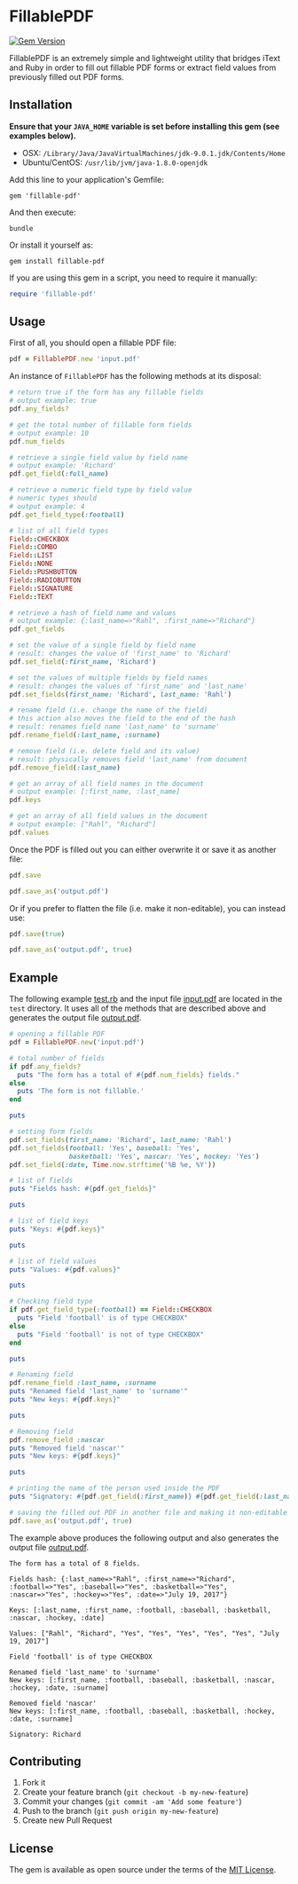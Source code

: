 # FillablePDF

[![Gem Version](https://badge.fury.io/rb/fillable-pdf.svg)](https://rubygems.org/gems/fillable-pdf)

FillablePDF is an extremely simple and lightweight utility that bridges iText and Ruby in order to fill out fillable PDF forms or extract field values from previously filled out PDF forms. 


## Installation

**Ensure that your `JAVA_HOME` variable is set before installing this gem (see examples below).**
 
*  OSX: `/Library/Java/JavaVirtualMachines/jdk-9.0.1.jdk/Contents/Home`
* Ubuntu/CentOS: `/usr/lib/jvm/java-1.8.0-openjdk`

Add this line to your application's Gemfile:

    gem 'fillable-pdf'

And then execute:

    bundle

Or install it yourself as:

    gem install fillable-pdf

If you are using this gem in a script, you need to require it manually:

```ruby
require 'fillable-pdf'
```

## Usage

First of all, you should open a fillable PDF file:

```ruby
pdf = FillablePDF.new 'input.pdf'
```

An instance of `FillablePDF` has the following methods at its disposal:

```ruby
# return true if the form has any fillable fields
# output example: true
pdf.any_fields?
```

```ruby
# get the total number of fillable form fields
# output example: 10
pdf.num_fields
```

```ruby
# retrieve a single field value by field name
# output example: 'Richard'
pdf.get_field(:full_name)
```

```ruby
# retrieve a numeric field type by field value
# numeric types should 
# output example: 4
pdf.get_field_type(:football)

# list of all field types
Field::CHECKBOX
Field::COMBO
Field::LIST
Field::NONE
Field::PUSHBUTTON
Field::RADIOBUTTON
Field::SIGNATURE
Field::TEXT
```

```ruby
# retrieve a hash of field name and values
# output example: {:last_name=>"Rahl", :first_name=>"Richard"}
pdf.get_fields
```

```ruby
# set the value of a single field by field name
# result: changes the value of 'first_name' to 'Richard'
pdf.set_field(:first_name, 'Richard')
```

```ruby
# set the values of multiple fields by field names
# result: changes the values of 'first_name' and 'last_name'
pdf.set_fields(first_name: 'Richard', last_name: 'Rahl')
```

```ruby
# rename field (i.e. change the name of the field)
# this action also moves the field to the end of the hash 
# result: renames field name 'last_name' to 'surname'
pdf.rename_field(:last_name, :surname)
```

```ruby
# remove field (i.e. delete field and its value)
# result: physically removes field 'last_name' from document
pdf.remove_field(:last_name)
```

```ruby
# get an array of all field names in the document
# output example: [:first_name, :last_name]
pdf.keys
```

```ruby
# get an array of all field values in the document
# output example: ["Rahl", "Richard"]
pdf.values
```

Once the PDF is filled out you can either overwrite it or save it as another file:

```ruby
pdf.save

pdf.save_as('output.pdf')
```

Or if you prefer to flatten the file (i.e. make it non-editable), you can instead use:

```ruby
pdf.save(true)

pdf.save_as('output.pdf', true)
```


## Example

The following example [test.rb](test/test.rb) and the input file [input.pdf](test/input.pdf) are located in the `test` directory. It uses all of the methods that are described above and generates the output file [output.pdf](test/output.pdf).

```ruby
# opening a fillable PDF
pdf = FillablePDF.new('input.pdf')

# total number of fields
if pdf.any_fields?
  puts "The form has a total of #{pdf.num_fields} fields."
else
  puts 'The form is not fillable.'
end

puts

# setting form fields
pdf.set_fields(first_name: 'Richard', last_name: 'Rahl')
pdf.set_fields(football: 'Yes', baseball: 'Yes',
               basketball: 'Yes', nascar: 'Yes', hockey: 'Yes')
pdf.set_field(:date, Time.now.strftime('%B %e, %Y'))

# list of fields
puts "Fields hash: #{pdf.get_fields}"

puts

# list of field keys
puts "Keys: #{pdf.keys}"

puts

# list of field values
puts "Values: #{pdf.values}"

puts

# Checking field type
if pdf.get_field_type(:football) == Field::CHECKBOX
  puts "Field 'football' is of type CHECKBOX"
else
  puts "Field 'football' is not of type CHECKBOX"
end

puts

# Renaming field
pdf.rename_field :last_name, :surname
puts "Renamed field 'last_name' to 'surname'"
puts "New keys: #{pdf.keys}"

puts

# Removing field
pdf.remove_field :nascar
puts "Removed field 'nascar'"
puts "New keys: #{pdf.keys}"

puts

# printing the name of the person used inside the PDF
puts "Signatory: #{pdf.get_field(:first_name)} #{pdf.get_field(:last_name)}"

# saving the filled out PDF in another file and making it non-editable
pdf.save_as('output.pdf', true)

```

The example above produces the following output and also generates the output file [output.pdf](test/output.pdf).

    The form has a total of 8 fields.
    
    Fields hash: {:last_name=>"Rahl", :first_name=>"Richard", :football=>"Yes", :baseball=>"Yes", :basketball=>"Yes", :nascar=>"Yes", :hockey=>"Yes", :date=>"July 19, 2017"}
    
    Keys: [:last_name, :first_name, :football, :baseball, :basketball, :nascar, :hockey, :date]
    
    Values: ["Rahl", "Richard", "Yes", "Yes", "Yes", "Yes", "Yes", "July 19, 2017"]
    
    Field 'football' is of type CHECKBOX
    
    Renamed field 'last_name' to 'surname'
    New keys: [:first_name, :football, :baseball, :basketball, :nascar, :hockey, :date, :surname]
    
    Removed field 'nascar'
    New keys: [:first_name, :football, :baseball, :basketball, :hockey, :date, :surname]
    
    Signatory: Richard


## Contributing

1. Fork it
2. Create your feature branch (`git checkout -b my-new-feature`)
3. Commit your changes (`git commit -am 'Add some feature'`)
4. Push to the branch (`git push origin my-new-feature`)
5. Create new Pull Request


## License

The gem is available as open source under the terms of the [MIT License](http://opensource.org/licenses/MIT).